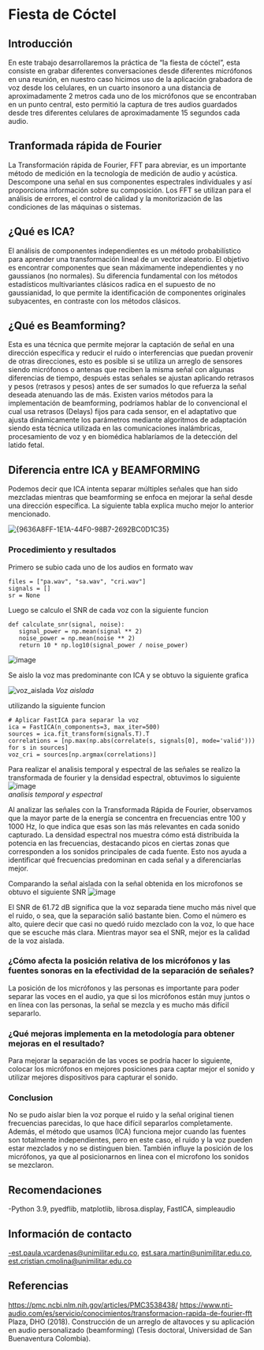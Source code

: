 #  Fiesta de Cóctel
 ## Introducción
En este trabajo desarrollaremos la práctica de “la fiesta de cóctel”, esta consiste en grabar diferentes conversaciones desde diferentes micrófonos en una reunión, en nuestro caso hicimos uso de la aplicación grabadora de voz desde los celulares, en un cuarto insonoro a una distancia de aproximadamente 2 metros cada uno de los micrófonos que se encontraban en un punto central, esto permitió la captura de tres audios guardados desde tres diferentes celulares de aproximadamente 15 segundos cada audio. 
## Tranformada rápida de Fourier
La Transformación rápida de Fourier, FFT para abreviar, es un importante método de medición en la tecnología de medición de audio y acústica. Descompone una señal en sus componentes espectrales individuales y así proporciona información sobre su composición. Los FFT se utilizan para el análisis de errores, el control de calidad y la monitorización de las condiciones de las máquinas o sistemas. 
## ¿Qué es ICA?
El análisis de componentes independientes es un método probabilístico para aprender una transformación lineal de un vector aleatorio. El objetivo es encontrar componentes que sean máximamente independientes y no gaussianos (no normales). Su diferencia fundamental con los métodos estadísticos multivariantes clásicos radica en el supuesto de no gaussianidad, lo que permite la identificación de componentes originales subyacentes, en contraste con los métodos clásicos.
## ¿Qué es Beamforming?
Esta es una técnica que permite mejorar la captación de señal en una dirección específica y reducir el ruido o interferencias que puedan provenir de otras direcciones, esto es posible si se utiliza un arreglo de sensores siendo micrófonos o antenas que reciben la misma señal con algunas diferencias de tiempo, después estas señales se ajustan aplicando retrasos y pesos (retrasos y pesos) antes de ser sumados lo que refuerza la señal deseada atenuando las de más. Existen varios métodos para la implementación de beamforming, podríamos hablar de lo convencional el cual usa retrasos (Delays) fijos para cada sensor, en el adaptativo que ajusta dinámicamente los parámetros mediante algoritmos de adaptación siendo esta técnica utilizada en las comunicaciones inalámbricas, procesamiento de voz y en biomédica hablaríamos de la detección del latido fetal.
## Diferencia entre ICA y BEAMFORMING
Podemos decir que ICA intenta separar múltiples señales que han sido mezcladas mientras que beamforming se enfoca en mejorar la señal desde una dirección específica. La siguiente tabla explica mucho mejor lo anterior mencionado.



 ![{9636A8FF-1E1A-44F0-98B7-2692BC0D1C35}](https://github.com/user-attachments/assets/74c10c3d-5310-40d1-80ec-72967d3cf53d)

 ### Procedimiento y resultados 
Primero se subio cada uno de los audios en formato wav 
 ```
files = ["pa.wav", "sa.wav", "cri.wav"]
signals = []
sr = None
```
Luego se calculo el SNR de cada voz con la siguiente funcion
 ```
def calculate_snr(signal, noise):
    signal_power = np.mean(signal ** 2)
    noise_power = np.mean(noise ** 2)
    return 10 * np.log10(signal_power / noise_power)
```
![image](https://github.com/user-attachments/assets/2a7b4c8a-ab9e-4ad2-9c10-c5ca47b2f964)


Se aislo la voz mas predominante con ICA y se obtuvo la siguiente grafica

![voz_aislada](https://github.com/user-attachments/assets/1dc1f29b-dc61-4348-b10a-f1753f2b130b)
*Voz aislada*

utilizando la siguiente funcion
 ```
# Aplicar FastICA para separar la voz
ica = FastICA(n_components=3, max_iter=500)
sources = ica.fit_transform(signals.T).T
correlations = [np.max(np.abs(correlate(s, signals[0], mode='valid'))) for s in sources]
voz_cri = sources[np.argmax(correlations)]
```

Para realizar el analisis temporal y espectral de las señales se realizo la transformada de fourier y la densidad espectral, obtuvimos lo siguiente
![image](https://github.com/user-attachments/assets/be246c67-c8c8-4613-a00a-69a10d125666)       
*analisis temporal y espectral*

Al analizar las señales con la Transformada Rápida de Fourier, observamos que la mayor parte de la energía se concentra en frecuencias entre 100 y 1000 Hz, lo que indica que esas son las más relevantes en cada sonido capturado. La densidad espectral nos muestra cómo está distribuida la potencia en las frecuencias, destacando picos en ciertas zonas que corresponden a los sonidos principales de cada fuente. Esto nos ayuda a identificar qué frecuencias predominan en cada señal y a diferenciarlas mejor.

Comparando la señal aislada con la señal obtenida en los microfonos se obtuvo el siguiente SNR
![image](https://github.com/user-attachments/assets/fa83d085-8bad-4be5-a8f3-a0fa740037a4)  

El SNR de 61.72 dB significa que la voz separada tiene mucho más nivel que el ruido, o sea, que la separación salió bastante bien. Como el número es alto, quiere decir que casi no quedó ruido mezclado con la voz, lo que hace que se escuche más clara. Mientras mayor sea el SNR, mejor es la calidad de la voz aislada.


### ¿Cómo afecta la posición relativa de los micrófonos y las fuentes sonoras en la efectividad de la separación de señales?
La posición de los micrófonos y las personas es importante para poder separar las voces en el audio, ya que si los micrófonos están muy juntos o en línea con las personas, la señal se mezcla y es mucho más difícil separarlo.
### ¿Qué mejoras implementa en la metodología para obtener mejoras en el resultado?
Para mejorar la separación de las voces se podría hacer lo siguiente, colocar los micrófonos en mejores posiciones para captar mejor el sonido y utilizar mejores dispositivos para capturar el sonido.
### Conclusion
No se pudo aislar bien la voz porque el ruido y la señal original tienen frecuencias parecidas, lo que hace difícil separarlos completamente. Además, el método que usamos (ICA) funciona mejor cuando las fuentes son totalmente independientes, pero en este caso, el ruido y la voz pueden estar mezclados y no se distinguen bien. También influye la posición de los micrófonos, ya que al posicionarnos en linea con el microfono los sonidos se mezclaron.

## Recomendaciones
-Python 3.9, pyedflib, matplotlib, librosa.display, FastICA, simpleaudio

## Información de contacto
-est.paula.vcardenas@unimilitar.edu.co, est.sara.martin@unimilitar.edu.co, est.cristian.cmolina@unimilitar.edu.co

## Referencias 
https://pmc.ncbi.nlm.nih.gov/articles/PMC3538438/
https://www.nti-audio.com/es/servicio/conocimientos/transformacion-rapida-de-fourier-fft
Plaza, DHO (2018). Construcción de un arreglo de altavoces y su aplicación en audio personalizado (beamforming) (Tesis doctoral, Universidad de San Buenaventura Colombia).


